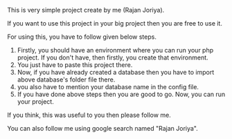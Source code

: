 This is very simple project create by me (Rajan Joriya).


If you want to use this project in your big project then you are free to use it.

For using this, you have to follow given below steps.

1. Firstly, you should have an environment where you can run your php project. If you don't have, then firstly, you create that environment.
2. You just have to paste this project there.
3. Now, if you have already created a database then you have to import above database's folder file there.
4. you also have to mention your database name in the config file.
5. If you have done above steps then you are good to go. Now, you can run your project.


If you think, this was useful to you then please follow me.

You can also follow me using google search named "Rajan Joriya".

